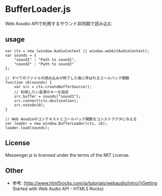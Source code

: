 BufferLoader.js
========

Web Aoudio APIで利用するサウンド非同期で読み込む

## usage

    var ctx = new (window.AudioContext || window.webkitAudioContext);
    var sounds = {
        "sound1" : "Path to sound1",
        "sound2" : "Path to sound2"
    };

    // すべてのファイルの読み込みが終了した後に呼ばれるコールバック関数
    function cb(sounds) {
        var src = ctx.createBufferSource();
        // 利用したい音源のキーを指定
        src.buffer = sounds["sound1"];
        src.connect(ctx.destination);
        src.noteOn(0);
    }

    // Web Aoudioのコンテキストとコールバック関数をコンストラクタに与える
    var loader = new window.BufferLoader(ctx, cb);
    loader.load(sounds);

## License

Messenger.js is licensed under the terms of the MIT License.


## Other

- 参考: [http://www.html5rocks.com/ja/tutorials/webaudio/intro/](Getting Started with Web Audio API - HTML5 Rocks)
